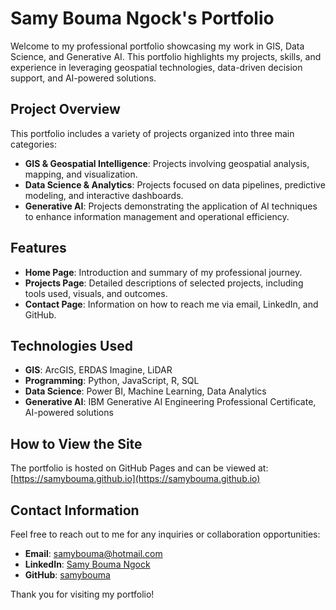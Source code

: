 
# Samy Bouma Ngock's Portfolio

Welcome to my professional portfolio showcasing my work in GIS, Data Science, and Generative AI. This portfolio highlights my projects, skills, and experience in leveraging geospatial technologies, data-driven decision support, and AI-powered solutions.

## Project Overview

This portfolio includes a variety of projects organized into three main categories:
- **GIS & Geospatial Intelligence**: Projects involving geospatial analysis, mapping, and visualization.
- **Data Science & Analytics**: Projects focused on data pipelines, predictive modeling, and interactive dashboards.
- **Generative AI**: Projects demonstrating the application of AI techniques to enhance information management and operational efficiency.

## Features

- **Home Page**: Introduction and summary of my professional journey.
- **Projects Page**: Detailed descriptions of selected projects, including tools used, visuals, and outcomes.
- **Contact Page**: Information on how to reach me via email, LinkedIn, and GitHub.

## Technologies Used

- **GIS**: ArcGIS, ERDAS Imagine, LiDAR
- **Programming**: Python, JavaScript, R, SQL
- **Data Science**: Power BI, Machine Learning, Data Analytics
- **Generative AI**: IBM Generative AI Engineering Professional Certificate, AI-powered solutions

## How to View the Site

The portfolio is hosted on GitHub Pages and can be viewed at:
[https://samybouma.github.io](https://samybouma.github.io)

## Contact Information

Feel free to reach out to me for any inquiries or collaboration opportunities:
- **Email**: samybouma@hotmail.com
- **LinkedIn**: [Samy Bouma Ngock](https://www.linkedin.com/in/samyboumangock)
- **GitHub**: [samybouma](https://github.com/samybouma)

Thank you for visiting my portfolio!
